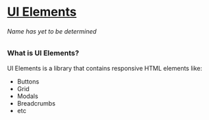 # [UI Elements](http://ui.blueglimpse.com)
###### Name has yet to be determined

### What is UI Elements?
UI Elements is a library that contains responsive HTML elements like:
* Buttons
* Grid
* Modals
* Breadcrumbs
* etc
